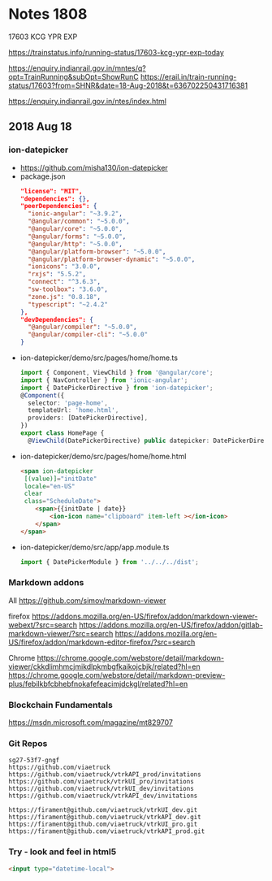 # Notes 1808

17603 KCG YPR EXP

https://trainstatus.info/running-status/17603-kcg-ypr-exp-today

https://enquiry.indianrail.gov.in/mntes/q?opt=TrainRunning&subOpt=ShowRunC
https://erail.in/train-running-status/17603?from=SHNR&date=18-Aug-2018&t=636702250431716381

https://enquiry.indianrail.gov.in/ntes/index.html


## 2018 Aug 18
### ion-datepicker
- https://github.com/misha130/ion-datepicker
- package.json
	```json
	"license": "MIT",
    "dependencies": {},
	"peerDependencies": {
	  "ionic-angular": "~3.9.2",
	  "@angular/common": "~5.0.0",
	  "@angular/core": "~5.0.0",
	  "@angular/forms": "~5.0.0",
	  "@angular/http": "~5.0.0",
	  "@angular/platform-browser": "~5.0.0",
	  "@angular/platform-browser-dynamic": "~5.0.0",
	  "ionicons": "3.0.0",
	  "rxjs": "5.5.2",
	  "connect": "^3.6.3",
	  "sw-toolbox": "3.6.0",
	  "zone.js": "0.8.18",
	  "typescript": "~2.4.2"
	},
	"devDependencies": {
	  "@angular/compiler": "~5.0.0",
	  "@angular/compiler-cli": "~5.0.0"
	}
	```
-  ion-datepicker/demo/src/pages/home/home.ts
	```ts
	import { Component, ViewChild } from '@angular/core';
	import { NavController } from 'ionic-angular';
	import { DatePickerDirective } from 'ion-datepicker';
	@Component({
	  selector: 'page-home',
	  templateUrl: 'home.html',
	  providers: [DatePickerDirective],
	})
	export class HomePage {
	  @ViewChild(DatePickerDirective) public datepicker: DatePickerDirective;
	```
-  ion-datepicker/demo/src/pages/home/home.html
	```html
	<span ion-datepicker
	 [(value)]="initDate"
	 locale="en-US"
	 clear
	 class="ScheduleDate">
		<span>{{initDate | date}}
			<ion-icon name="clipboard" item-left ></ion-icon>
		</span>
	</span>
	```
-  ion-datepicker/demo/src/app/app.module.ts
	```ts
	import { DatePickerModule } from '../../../dist';
	```

### Markdown addons
All
https://github.com/simov/markdown-viewer

firefox
https://addons.mozilla.org/en-US/firefox/addon/markdown-viewer-webext/?src=search
https://addons.mozilla.org/en-US/firefox/addon/gitlab-markdown-viewer/?src=search
https://addons.mozilla.org/en-US/firefox/addon/markdown-editor-firefox/?src=search

Chrome
https://chrome.google.com/webstore/detail/markdown-viewer/ckkdlimhmcjmikdlpkmbgfkaikojcbjk/related?hl=en
https://chrome.google.com/webstore/detail/markdown-preview-plus/febilkbfcbhebfnokafefeacimjdckgl/related?hl=en


### Blockchain Fundamentals
https://msdn.microsoft.com/magazine/mt829707

### Git Repos
```
sg27-53f7-gngf
https://github.com/viaetruck
https://github.com/viaetruck/vtrkAPI_prod/invitations
https://github.com/viaetruck/vtrkUI_pro/invitations
https://github.com/viaetruck/vtrkUI_dev/invitations
https://github.com/viaetruck/vtrkAPI_dev/invitations

https://firament@github.com/viaetruck/vtrkUI_dev.git
https://firament@github.com/viaetruck/vtrkAPI_dev.git
https://firament@github.com/viaetruck/vtrkUI_pro.git
https://firament@github.com/viaetruck/vtrkAPI_prod.git
```

### Try - look and feel in html5
```html
<input type="datetime-local">
```
